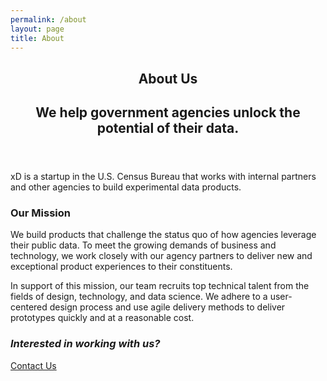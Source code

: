 ```yaml
---
permalink: /about
layout: page
title: About
---
```

<section>
  <header>
    <h1>About Us</h1>
    <h2 class="page-subtitle">
      We help government agencies unlock the potential of their data.
    </h2>
  </header>
  <p>
    xD is a startup in the U.S. Census Bureau that works with internal
    partners and other agencies to build experimental data products.
  </p>
  <h3>Our Mission</h3>
  <p>
    We build products that challenge the status quo of how agencies leverage
    their public data. To meet the growing demands of business and technology,
    we work closely with our agency partners to deliver new and exceptional
    product experiences to their constituents.
  </p>
  <p>
    In support of this mission, our team recruits top technical talent from the
    fields of design, technology, and data science. We adhere to a user-centered
    design process and use agile delivery methods to deliver prototypes quickly
    and at a reasonable cost.
  </p>
  <h3 class="page-bottom-cta">
    <em>Interested in working with us?</em>
  </h3>
  <a class="page-cta" href="mailto:hello@xd.gov">Contact Us</a>
</section>
